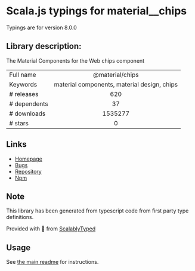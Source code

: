 
# Scala.js typings for material__chips

Typings are for version 8.0.0

## Library description:
The Material Components for the Web chips component

|                    |                 |
| ------------------ | :-------------: |
| Full name          | @material/chips |
| Keywords           | material components, material design, chips |
| # releases         | 620 |
| # dependents       | 37 |
| # downloads        | 1535277 |
| # stars            | 0 |

## Links
- [Homepage](https://github.com/material-components/material-components-web#readme)
- [Bugs](https://github.com/material-components/material-components-web/issues)
- [Repository](https://github.com/material-components/material-components-web)
- [Npm](https://www.npmjs.com/package/%40material%2Fchips)
    


## Note
This library has been generated from typescript code from first party type definitions.

Provided with :purple_heart: from [ScalablyTyped](https://github.com/oyvindberg/ScalablyTyped)

## Usage
See [the main readme](../../readme.md) for instructions.


